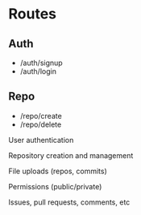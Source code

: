 # Routes

## Auth

- /auth/signup
- /auth/login

## Repo

- /repo/create
- /repo/delete

User authentication

Repository creation and management

File uploads (repos, commits)

Permissions (public/private)

Issues, pull requests, comments, etc